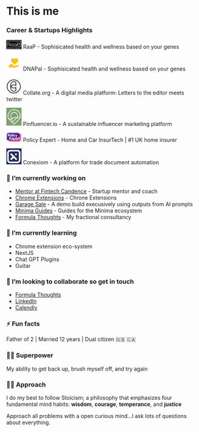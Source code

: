 # This is me

### Career & Startups Highlights

[<img src="https://github.com/dominicfarr/dominicfarr/blob/main/raap1.png" alt="RaaP" width="40"/>](https://raap.builders) 
RaaP - Sophisicated health and wellness based on your genes

[<img src="https://github.com/dominicfarr/dominicfarr/blob/main/dnapal.jpg" alt="DNAPal" width="40"/>](https://dnapal.me) 
DNAPal - Sophisicated health and wellness based on your genes

[<img src="https://github.com/dominicfarr/dominicfarr/blob/main/collate.png" alt="Collect.org" width="40"/>](https://collate.org)
Collate.org - A digital media platform: Letters to the editor meets twitter

[<img src="https://github.com/dominicfarr/dominicfarr/blob/main/pinfluencer.png" alt="Pinfluencer.io" width="40"/>](https://pinfluencer.io)
Pinfluencer.io - A sustainable influencer marketing platform

[<img src="https://github.com/dominicfarr/dominicfarr/blob/main/pe.png" alt="Policy Expert" width="40"/>](https://policyexpert.co.uk)
Policy Expert - Home and Car InsurTech | #1 UK home insurer

[<img src="https://github.com/dominicfarr/dominicfarr/blob/main/conexiom.png" alt="Conexiom" width="40"/>](https://conexiom.com/)
Conexiom - A platform for trade document automation

### 🔭 I’m currently working on
- [Mentor at Fintech Candence](https://fintechcadence.com/) - Startup mentor and coach
- [Chrome Extensions]([https://github.com/](https://github.com/orgs/Formula-Thoughts/repositories)) - Chrone Extensions 
- [Garage Sale](https://github.com/dominicfarr/minima_guides)  - A demo build execusively using outputs from AI prompts
- [Minima Guides](https://minima-guides.formulathoughts.com/) - Guides for the Minima ecosystem
- [Formula Thoughts](https://formulathoughts.com) - My fractional consultancy

### 🌱 I’m currently learning
- Chrome extension eco-system
- NextJS
- Chat GPT Plugins
- Guitar

### 🤝 I’m looking to collaborate so get in touch
- [Formula Thoughts](https://formulathoughts.com)
- [LinkedIn](https://linkedIn.com/in/dominicfarr)
- [Calendly](https://calendly.com/domfarr/30min)

### ⚡ Fun facts
Father of 2 | Married 12 years | Dual citizen 🇬🇧 🇨🇦

### 🦹‍♂️ Superpower  
My ability to get back up, brush myself off, and try again

### 🙋‍♂️ Approach
I do my best to follow Stoicism; a philosophy that emphasizes four fundamental mind habits: **wisdom**, **courage**, **temperance**, and **justice** 

Approach all problems with a open curious mind...I ask lots of questions about everything. 
